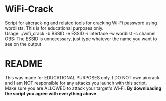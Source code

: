 # WiFi-Crack
Script for aircrack-ng and related tools for cracking Wi-Fi password using wordlists. This is for educational purposes only.</br>
Usage: ./wifi_crack -b BSSID -e ESSID -i interface -w wordlist -c channel</br>
OBS: The ESSID is unnecessary, just type whatever the name you want to see on the output</br>
<h1>README</h1>
<p> This was made for EDUCATIONAL PURPOSES only. I DO NOT own aircrack and I am NOT responsible for any attacks you launch with this script. </br>Make sure you are ALLOWED to attack your target's Wi-Fi.
<b>By downloading the script you agree with everything above</b>
